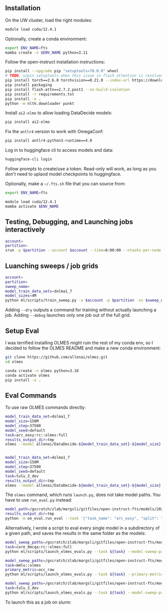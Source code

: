 ## Installation

On the UW cluster, load the right modules:

```bash
module load cuda/12.4.1
```

Optionally, create a conda environment:
```bash
export ENV_NAME=fts
mamba create -n $ENV_NAME python=3.11
```

Follow the open-instruct installation instructions:
```bash
pip install --upgrade pip "setuptools<70.0.0" wheel 
# TODO, unpin setuptools when this issue in flash attention is resolved
pip install torch==2.6.0 torchvision==0.21.0 --index-url https://download.pytorch.org/whl/cu124
pip install packaging
pip install flash-attn==2.7.2.post1 --no-build-isolation
pip install -r requirements.txt
pip install -e .
python -m nltk.downloader punkt
```

Install `ai2-olmo` to allow loading DataDecide models:
```bash
pip install ai2-olmo
```

Fix the `antlr4` version to work with OmegaConf:
```bash
pip install antlr4-python3-runtime==4.9
```

Log in to huggingface cli to access models and data:
```bash
huggingface-cli login 
```
Follow prompts to create/use a token. 
Read-only will work, as long as you don't need to uplaod model checkpoints to huggingface.

Optionally, make a `~/.fts.sh` file that you can source from:
```bash
export ENV_NAME=fts

module load cuda/12.4.1
mamba activate $ENV_NAME
```

## Testing, Debugging, and Launching jobs interactively

```bash
account=
partition=
srun -p $partition --account $account --time=8:00:00 --ntasks-per-node 2 --gpus=2 --cpus-per-task 5 --pty /bin/bash
```

## Luanching sweeps / job grids

```bash
account=
partition=
sweep_name=
model_train_data_sets=dolma1_7
model_sizes=4M
python ml/scripts/train_sweep.py -a $account -p $partition -sn $sweep_name --model-size $model_sizes --model-train-data-sets $model_train_data_sets
```
Adding `--dry` outputs a command for training without actually launching a job. 
Adding `--debug` launches only one job out of the full grid.

## Setup Eval

I was terrified installing OLMES might ruin the rest of my conda env, so I decided to follow the OLMES README and make a new conda environment:
```bash
git clone https://github.com/allenai/olmes.git
cd olmes

conda create -n olmes python=3.10
conda activate olmes
pip install -e .
```

## Eval Commands

To use raw OLMES commands directly:
```bash
model_train_data_set=dolma1_7
model_size=150M
model_step=37500
model_seed=default
task=arc_easy:rc::olmes:full
results_output_dir=tmp
olmes --model allenai/DataDecide-${model_train_data_set}-${model_size} --revision step${model_step}-seed-${model_seed} --task ${task} --output-dir ${results_output_dir}


model_train_data_set=dolma1_7
model_size=150M
model_step=37500
model_seed=default
task=tulu_3_dev
results_output_dir=tmp
olmes --model allenai/DataDecide-${model_train_data_set}-${model_size} --revision step${model_step}-seed-${model_seed} --task ${task} --output-dir ${results_output_dir} --model-args '{"chat_template": "tulu"}'

```

The `olmes` command, which runs `launch.py`, does not take model paths. You have to use `run_eval.py` instead: 
```bash
model_path=/gscratch/zlab/margsli/gitfiles/open-instruct-fts/models/2025_08_22-10_29_43_test_finetune_DD-dolma1_7-4M/model/2025_08_22-10_29_43_test_finetune_DD-dolma1_7-90M_1Mtx10_--learning_rate=5e-07
results_output_dir=tmp
python -m oe_eval.run_eval --task '{"task_name": "arc_easy", "split": "test", "primary_metric": "acc_per_char", "num_shots": 5, "limit": 1000000000000, "fewshot_source": "OLMES:ARC-Easy", "metadata": {"description": "ARC-Easy (RC) using OLMES-v0.1", "regimes": ["OLMES-v0.1"], "alias": "arc_easy:rc::olmes"}}' --output-dir $results_output_dir --save-raw-requests true --num-workers 1 --model-path ${model_path}

```

Alternatively, I wrote a script to eval every single model in a subdirectory of a given path, and saves the results in the same folder as the models:
```bash
model_sweep_paths=/gscratch/zlab/margsli/gitfiles/open-instruct-fts/models/2025_08_21-15_03_00_test_finetune_DD-dolma1_7-4M_main,/gscratch/zlab/margsli/gitfiles/open-instruct-fts/models/2025_08_21-15_03_00_test_finetune_DD-dolma1_7-10M_main,/gscratch/zlab/margsli/gitfiles/open-instruct-fts/models/2025_08_21-15_03_00_test_finetune_DD-dolma1_7-60M_main,/gscratch/zlab/margsli/gitfiles/open-instruct-fts/models/2025_08_21-15_03_00_test_finetune_DD-dolma1_7-150M_main
task=core_9mcqa:rc::olmes:full
python ml/scripts/launch_olmes_evals.py --task ${task} --model-sweep-paths ${model_sweep_paths} --use-all-ckpts

model_sweep_paths=/gscratch/zlab/margsli/gitfiles/open-instruct-fts/models/2025_08_21-15_03_00_test_finetune_DD-dolma1_7-150M_main
task=mmlu::olmes
primary_metric=acc_raw
python ml/scripts/launch_olmes_evals.py --task ${task} --primary-metric acc_raw --model-sweep-paths ${model_sweep_paths} --use-all-ckpts

model_sweep_paths=/gscratch/zlab/margsli/gitfiles/open-instruct-fts/models/2025_08_21-15_03_00_test_finetune_DD-dolma1_7-150M_main
task=tulu_3_dev
python ml/scripts/launch_olmes_evals.py --task ${task} --model-sweep-paths ${model_sweep_paths} --use-all-ckpts --model-args 
```
To launch this as a job on slurm:
```bash

```
